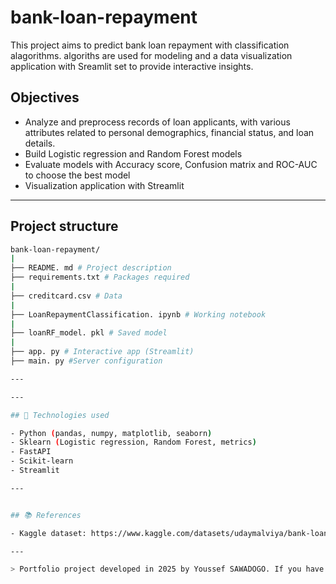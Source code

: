 # bank-loan-repayment
This project aims to predict bank loan repayment with classification alagorithms. 
 algoriths are used for modeling and a data visualization application with Sreamlit set to provide interactive insights.
## Objectives

- Analyze and preprocess records of loan applicants, with various attributes related to personal demographics, financial status, and loan details.
- Build Logistic regression and Random Forest models
- Evaluate models with Accuracy score, Confusion matrix and ROC-AUC to choose the best model
- Visualization application with Streamlit

---

## Project structure

```bash
bank-loan-repayment/
|
├── README. md # Project description
├── requirements.txt # Packages required
|
├── creditcard.csv # Data 
|
├── LoanRepaymentClassification. ipynb # Working notebook
|
├── loanRF_model. pkl # Saved model
|
├── app. py # Interactive app (Streamlit)
├── main. py #Server configuration 

---

---

## 🔖 Technologies used

- Python (pandas, numpy, matplotlib, seaborn)
- Sklearn (Logistic regression, Random Forest, metrics)
- FastAPI
- Scikit-learn
- Streamlit

---


## 📚 References

- Kaggle dataset: https://www.kaggle.com/datasets/udaymalviya/bank-loan-data

---

> Portfolio project developed in 2025 by Youssef SAWADOGO. If you have any questions, please contact me via wyoussef.sawadogo@gmail.com.
